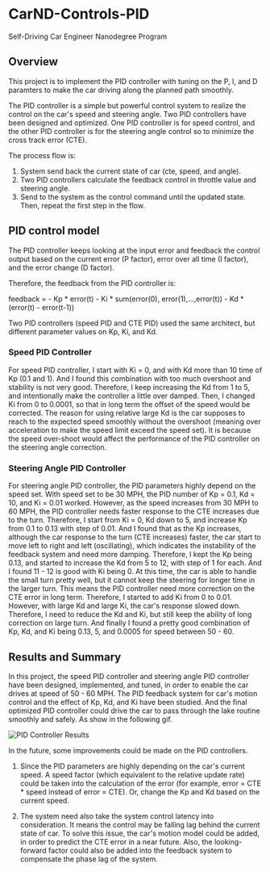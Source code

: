 # CarND-Controls-PID
Self-Driving Car Engineer Nanodegree Program

[//]: # (Image References)
[image1]: ./PID_DriveThroughResult.gif

## Overview

This project is to implement the PID controller with tuning on the P, I, and D paramters to make the car driving along the planned path smoothly. 

The PID controller is a simple but powerful control system to realize the control on the car's speed and steering angle. Two PID controllers have been designed and optimized. One PID controller is for speed control, and the other PID controller is for the steering angle control so to minimize the cross track error (CTE).

The process flow is:
1. System send back the current state of car (cte, speed, and angle). 
2. Two PID controllers calculate the feedback control in throttle value and steering angle.
3. Send to the system as the control command until the updated state. Then, repeat the first step in the flow.

## PID control model

The PID controller keeps looking at the input error and feedback the control output based on the current error (P factor), error over all time (I factor), and the error change (D factor). 

Therefore, the feedback from the PID controller is:

feedback = - Kp * error(t) - Ki * sum(error(0), error(1),...,error(t)) - Kd * (error(t) - error(t-1))

Two PID controllers (speed PID and CTE PID) used the same architect, but different parameter values on Kp, Ki, and Kd. 


### Speed PID Controller
For speed PID controller, I start with Ki = 0, and with Kd more than 10 time of Kp (0.1 and 1). And I found this combination with too much overshoot and stability is not very good. Therefore, I keep increasing the Kd from 1 to 5, and intentionally make the controller a little over damped. Then, I changed Ki from 0 to 0.0001, so that in long term the offset of the speed would be corrected. The reason for using relative large Kd is the car supposes to reach to the expected speed smoothly without the overshoot (meaning over acceleration to make the speed limit exceed the speed set). It is because the speed over-shoot would affect the performance of the PID controller on the steering angle correction.

### Steering Angle PID Controller

For steering angle PID controller, the PID parameters highly depend on the speed set. With speed set to be 30 MPH, the PID number of Kp = 0.1, Kd = 10, and Ki = 0.01 worked. However, as the speed increases from 30 MPH to 60 MPH, the PID controller needs faster response to the CTE increases due to the turn. Therefore, I start from Ki = 0, Kd down to 5, and increase Kp from 0.1 to 0.13 with step of 0.01. And I found that as the Kp increases, although the car response to the turn (CTE increases) faster, the car start to move left to right and left (oscillating), which indicates the instability of the feedback system and need more damping. Therefore, I kept the Kp being 0.13, and started to increase the Kd from 5 to 12, with step of 1 for each. And I found 11 - 12 is good with Ki being 0. At this time, the car is able to handle the small turn pretty well, but it cannot keep the steering for longer time in the larger turn. This means the PID controller need more correction on the CTE error in long term. Therefore, I started to add Ki from 0 to 0.01. However, with large Kd and large Ki, the car's response slowed down. Therefore, I need to reduce the Kd and Ki, but still keep the ability of long correction on large turn. And finally I found a pretty good combination of Kp, Kd, and Ki being 0.13, 5, and 0.0005 for speed between 50 - 60.

## Results and Summary

In this project, the speed PID controller and steering angle PID controller have been designed, implemented, and tuned, in order to enable the car drives at speed of 50 - 60 MPH. The PID feedback system for car's motion control and the effect of Kp, Kd, and Ki have been studied. And the final optimized PID controller could drive the car to pass through the lake routine smoothly and safely. As show in the following gif.

![PID Controller Results][image1]

In the future, some improvements could be made on the PID controllers. 
1. Since the PID parameters are highly depending on the car's current speed. A speed factor (which equivalent to the relative update rate) could be taken into the calculation of the error (for example, error = CTE * speed instead of error = CTE). Or, change the Kp and Kd based on the current speed. 

2. The system need also take the system control latency into consideration. It means the control may be falling lag behind the current state of car. To solve this issue, the car's motion model could be added, in order to predict the CTE error in a near future. Also, the looking-forward factor could also be added into the feedback system to compensate the phase lag of the system. 